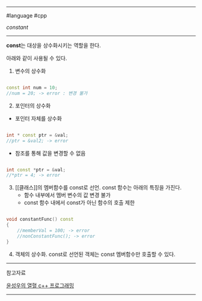 
---

#language #cpp 

*constant*

---

**const**는 대상을 상수화시키는 역할을 한다.

아래와 같이 사용될 수 있다.

1. 변수의 상수화

```cpp

const int num = 10;
//num = 20; -> error : 변경 불가

```

2. 포인터의 상수화
	
+ 포인터 자체를 상수화

```cpp

int * const ptr = &val;
//ptr = &val2; -> error

```

+ 참조를 통해 값을 변경할 수 없음

```cpp

int const *ptr = &val;
//*ptr = 4; -> error

```

3. [[클래스]]의 멤버함수를 const로 선언. const 함수는 아래의 특징을 가진다.
	+ 함수 내부에서 멤버 변수의 값 변경 불가
	+ const 함수 내에서 const가 아닌 함수의 호출 제한

```cpp

void constantFunc() const
{
	//memberVal = 100; -> error
	//nonConstantFunc(); -> error
}

```

4. 객체의 상수화. const로 선언된 객체는 const 멤버함수만 호출할 수 있다.

---

참고자료

[윤성우의 열혈 c++ 프로그래밍](https://product.kyobobook.co.kr/detail/S000001589147)

---
